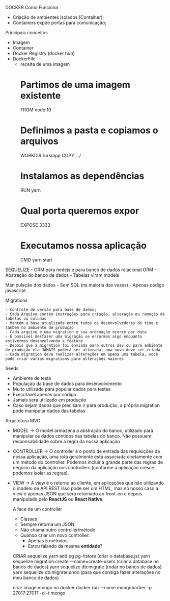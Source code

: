 DOCKER
Como Funciona

- Criação de ambientes isolados (Container);
- Containers expõe portas para comunicação;

Principais conceitos

- Imagem
- Container
- Docker Registry (docker hub)
- DockerFile
  - receita de uma imagem
    # Partimos de uma imagem existente
    FROM node:10
    # Definimos a pasta e copiamos o arquivos
    WORKDIR /urs/app
    COPY . ./
    # Instalamos as dependências
    RUN yarn
    # Qual porta queremos expor
    EXPOSE 3333
    # Executamos nossa aplicação
    CMD yarn start

SEQUELIZE - ORM para nodejs e para banco de dados relacional
ORM - Abstração do banco de dados - Tabelas viram models

Manipulação dos dados - Sem SQL (na maioria das vezes) - Apenas código javascript

Migrations&nbsp;

    - Controle de versão para base de dados;
    - Cada Arquivo contém instruções para criação, alteração ou remoção de tabelas ou colunas
    - Mantém a base atualizada entre todos os desenvolvedores do time e também no ambiente de produção
    - Cada arquivo é uma migration e sua ordenação ocorre por data
    - É possivel desfazer uma migração se errarmos algo enquanto estivermos desenvolvendo a feature
    - Depois que a migration foi enviada para outros dev ou para ambiente de produção ela JAMAIS poderá ser alterada, uma nova deve ser criada
    - Cada migration deve realizar alterações em apena uma tabela, você pode criar várias migrations para alterações maiores

Seeds&nbsp;

- Ambiente de teste
- População da base de dados para desenvolvimento
- Muito utilizado para popular dados para testes
- Executável apenas por código
- Jamais será utilizado em produção
- Caso sejam dados que precisam ir para produção, a própria migration pode manipular dados das tabelas

Arquitetura MVC&nbsp;

- MODEL -> O model armazena a abstração do banoc, utilizado para manipular os dados contidos nas tabelas do banco. Não possuem responsabilidade sobre a regra da nossa aplicação

- CONTROLLER -> O controller é o ponto de entrada das requisições da nossa aplicação, uma rota geralmente está associada diretamente com um método do controller. Podemos incluir a grande parte das regras de negócio da aplicação nos controllers (conforme a aplicação cresce podemos isolar as regras).

- VIEW -> A view é o retorno ao cliente, em aplicações que não utilizando o modelo de API REST isso pode ser um HTML, mas no nosso caso a view é apenas JSON que será retornado ao front-en e depois manipulado pelo **ReactJS** ou **React Native**.

  A face de um controller &nbsp;

  - Classes
  - Sempre retorna um JSON
  - Não chama outro controller/método
  - Quando criar um novo controller:
    - Apenas 5 métodos
    - Estou falando da mesma **entidade**?

  CRIAR sequelize
  yarn add pg pg-hstore (criar o database.js)
  yarn sequelize migration:create --name=create-users (criar a database no banco de dados)
  yarn sequelize db:migrate (rodar no banco de dados)
  yarn sequelize db:migrate:undo (para que consiga fazer alterações no meu banco de dados)

  criar image mongo no docker
  docker run --name mongobarber -p 27017:27017 -d -t mongo
